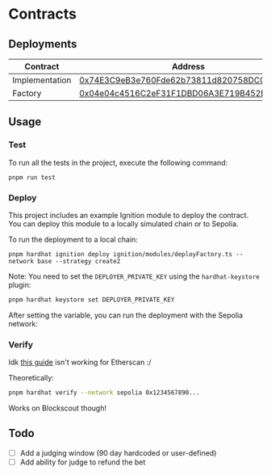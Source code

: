 # Contracts

## Deployments

| Contract       | Address                                                                                                                      |
| -------------- | ---------------------------------------------------------------------------------------------------------------------------- |
| Implementation | [0x74E3C9eB3e760Fde62b73811d820758DC07cC88E](https://base.blockscout.com/address/0x74E3C9eB3e760Fde62b73811d820758DC07cC88E) |
| Factory        | [0x04e04c4516C2eF31F1DBD06A3E719B452EB339Db](https://base.blockscout.com/address/0x04e04c4516C2eF31F1DBD06A3E719B452EB339Db) |

## Usage

### Test

To run all the tests in the project, execute the following command:

```shell
pnpm run test
```

### Deploy

This project includes an example Ignition module to deploy the contract. You can deploy this module to a locally simulated chain or to Sepolia.

To run the deployment to a local chain:

```shell
pnpm hardhat ignition deploy ignition/modules/deployFactory.ts --network base --strategy create2
```

Note: You need to set the `DEPLOYER_PRIVATE_KEY` using the `hardhat-keystore` plugin:

```bash
pnpm hardhat keystore set DEPLOYER_PRIVATE_KEY
```

After setting the variable, you can run the deployment with the Sepolia network:

### Verify

Idk [this guide](https://hardhat.org/docs/learn-more/smart-contract-verification) isn't working for Etherscan :/

Theoretically:

```bash
pnpm hardhat verify --network sepolia 0x1234567890...
```

Works on Blockscout though!

## Todo

- [ ] Add a judging window (90 day hardcoded or user-defined)
- [ ] Add ability for judge to refund the bet
